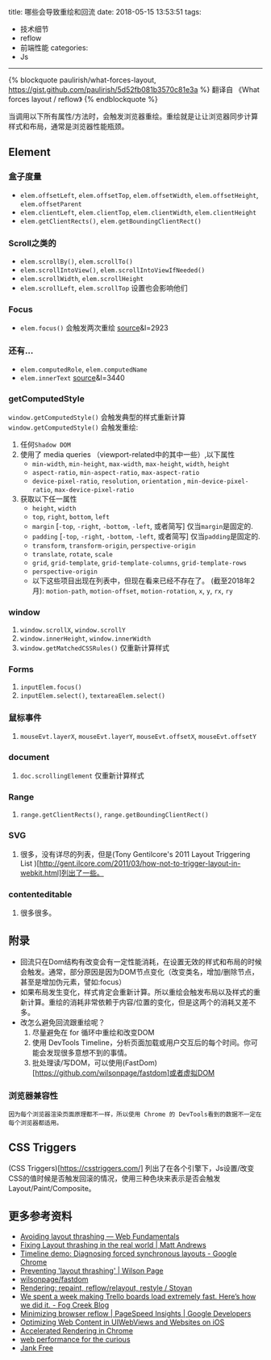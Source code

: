 title: 哪些会导致重绘和回流
date: 2018-05-15 13:53:51
tags:
- 技术细节
- reflow
- 前端性能
categories:
- Js
---


{% blockquote paulirish/what-forces-layout, https://gist.github.com/paulirish/5d52fb081b3570c81e3a %}
翻译自 《What forces layout / reflow》
{% endblockquote %}

当调用以下所有属性/方法时，会触发浏览器重绘。重绘就是让让浏览器同步计算样式和布局，通常是浏览器性能瓶颈。
<!--more-->
## Element

### 盒子度量
* `elem.offsetLeft`, `elem.offsetTop`, `elem.offsetWidth`, `elem.offsetHeight`, `elem.offsetParent`
* `elem.clientLeft`, `elem.clientTop`, `elem.clientWidth`, `elem.clientHeight`
* `elem.getClientRects()`, `elem.getBoundingClientRect()`

### Scroll之类的
* `elem.scrollBy()`, `elem.scrollTo()`
* `elem.scrollIntoView()`, `elem.scrollIntoViewIfNeeded()`
* `elem.scrollWidth`, `elem.scrollHeight`
* `elem.scrollLeft`, `elem.scrollTop` 设置也会影响他们

### Focus
* `elem.focus()` 会触发两次重绘 [source](https://cs.chromium.org/chromium/src/third_party/WebKit/Source/core/dom/Element.cpp?q=updateLayoutIgnorePendingStylesheets+-f:out+-f:test&sq=package:chromium&dr=C)&l=2923

### 还有...
* `elem.computedRole`, `elem.computedName`
* `elem.innerText` [source](https://cs.chromium.org/chromium/src/third_party/WebKit/Source/core/dom/Element.cpp?q=updateLayoutIgnorePendingStylesheets+-f:out+-f:test&sq=package:chromium&dr=C)&l=3440

### getComputedStyle

`window.getComputedStyle()` 会触发典型的样式重新计算
`window.getComputedStyle()` 会触发重绘:

1. 任何`Shadow DOM`
2. 使用了 media queries （viewport-related中的其中一些）,以下属性
    * `min-width`, `min-height`, `max-width`, `max-height`, `width`, `height`
    * `aspect-ratio`, `min-aspect-ratio`, `max-aspect-ratio`
    * `device-pixel-ratio`, `resolution`, `orientation` , `min-device-pixel-ratio`, `max-device-pixel-ratio`
2. 获取以下任一属性
    * `height`, `width`
    * `top`, `right`, `bottom`, `left`
    * `margin` [`-top`, `-right`, `-bottom`, `-left`, 或者简写] 仅当`margin`是固定的.
    * `padding` [`-top`, `-right`, `-bottom`, `-left`, 或者简写] 仅当`padding`是固定的.
    * `transform`, `transform-origin`, `perspective-origin`
    * `translate`, `rotate`, `scale`
    * `grid`, `grid-template`, `grid-template-columns`, `grid-template-rows`
    * `perspective-origin`
    * 以下这些项目出现在列表中，但现在看来已经不存在了。 (截至2018年2月): `motion-path`, `motion-offset`, `motion-rotation`, `x`, `y`, `rx`, `ry`

### window
1. `window.scrollX`, `window.scrollY`
2. `window.innerHeight`, `window.innerWidth`
3. `window.getMatchedCSSRules()` 仅重新计算样式

### Forms
1. `inputElem.focus()`
2. `inputElem.select()`, `textareaElem.select()`

### 鼠标事件
1. `mouseEvt.layerX`, `mouseEvt.layerY`, `mouseEvt.offsetX`, `mouseEvt.offsetY`

### document
1. `doc.scrollingElement` 仅重新计算样式

### Range
1. `range.getClientRects()`, `range.getBoundingClientRect()`

### SVG
1. 很多，没有详尽的列表，但是(Tony Gentilcore's 2011 Layout Triggering List )[http://gent.ilcore.com/2011/03/how-not-to-trigger-layout-in-webkit.html]列出了一些。

### contenteditable
1. 很多很多。

## 附录
* 回流只在Dom结构有改变会有一定性能消耗，在设置无效的样式和布局的时候会触发。通常，部分原因是因为DOM节点变化（改变类名，增加/删除节点，甚至是增加伪元素，譬如:focus）
* 如果布局发生变化，样式肯定会重新计算。所以重绘会触发布局以及样式的重新计算。重绘的消耗非常依赖于内容/位置的变化，但是这两个的消耗又差不多。
* 改怎么避免回流跟重绘呢？
    1. 尽量避免在 for 循环中重绘和改变DOM
    2. 使用 DevTools Timeline，分析页面加载或用户交互后的每个时间。你可能会发现很多意想不到的事情。
    3. 批处理读/写DOM，可以使用(FastDom)[https://github.com/wilsonpage/fastdom]或者虚拟DOM

### 浏览器兼容性
    因为每个浏览器渲染页面原理都不一样，所以使用 Chrome 的 DevTools看到的数据不一定在每个浏览器都适用。

## CSS Triggers
(CSS Triggers)[https://csstriggers.com/] 列出了在各个引擎下，Js设置/改变CSS的值时候是否触发回滚的情况，使用三种色块来表示是否会触发Layout/Paint/Composite。

## 更多参考资料
* [Avoiding layout thrashing — Web Fundamentals](https://developers.google.com/web/fundamentals/performance/rendering/avoid-large-complex-layouts-and-layout-thrashing?hl=en)
* [Fixing Layout thrashing in the real world | Matt Andrews](https://mattandre.ws/2014/05/really-fixing-layout-thrashing/)
* [Timeline demo: Diagnosing forced synchronous layouts - Google Chrome](https://developer.chrome.com/devtools/docs/demos/too-much-layout)
* [Preventing &apos;layout thrashing&apos; | Wilson Page](http://wilsonpage.co.uk/preventing-layout-thrashing/)
* [wilsonpage/fastdom](https://github.com/wilsonpage/fastdom)
* [Rendering: repaint, reflow/relayout, restyle / Stoyan](http://www.phpied.com/rendering-repaint-reflowrelayout-restyle/)
* [We spent a week making Trello boards load extremely fast. Here’s how we did it. - Fog Creek Blog](http://blog.fogcreek.com/we-spent-a-week-making-trello-boards-load-extremely-fast-heres-how-we-did-it/)
* [Minimizing browser reflow  |  PageSpeed Insights  |  Google Developers](https://developers.google.com/speed/articles/reflow?hl=en)
* [Optimizing Web Content in UIWebViews and Websites on iOS](https://developer.apple.com/videos/wwdc/2012/?id=601)
* [Accelerated Rendering in Chrome](http://www.html5rocks.com/en/tutorials/speed/layers/)
* [web performance for the curious](https://www.igvita.com/slides/2012/web-performance-for-the-curious/)
* [Jank Free](http://jankfree.org/)



